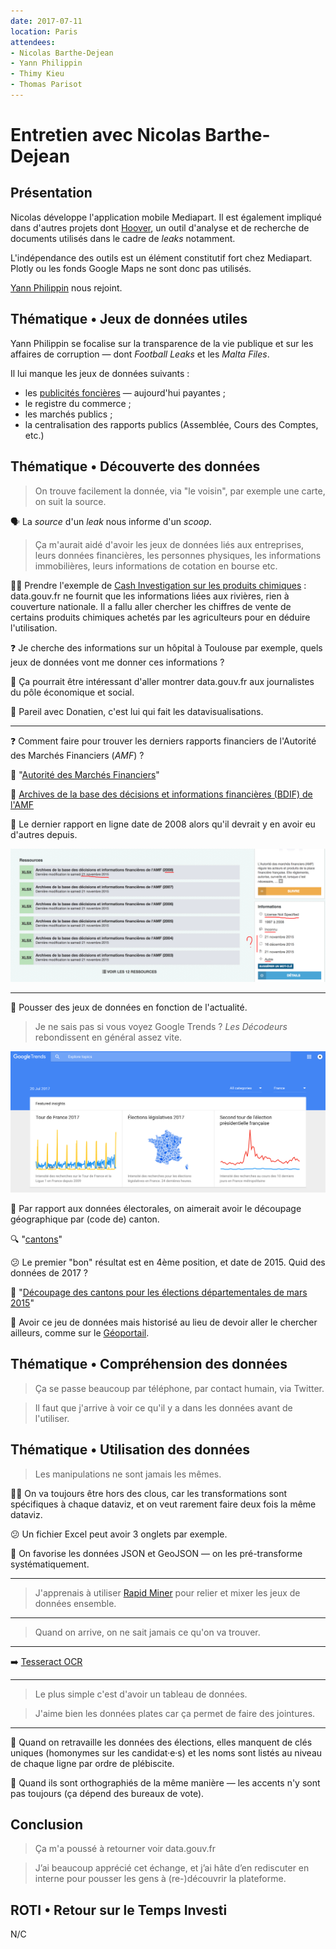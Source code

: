 ```yaml
---
date: 2017-07-11
location: Paris
attendees:
- Nicolas Barthe-Dejean
- Yann Philippin
- Thimy Kieu
- Thomas Parisot
---
```


# Entretien avec Nicolas Barthe-Dejean

## Présentation

Nicolas développe l'application mobile Mediapart. Il est également impliqué dans d'autres projets dont [Hoover](https://github.com/hoover), un outil d'analyse et de recherche de documents utilisés dans le cadre de _leaks_ notamment.

L'indépendance des outils est un élément constitutif fort chez Mediapart. Plotly ou les fonds Google Maps ne sont donc pas utilisés.

[Yann Philippin](https://www.mediapart.fr/biographie/yann-philippin) nous rejoint.

## Thématique • Jeux de données utiles

Yann Philippin se focalise sur la transparence de la vie publique et sur les affaires de corruption — dont _Football Leaks_ et les _Malta Files_.

Il lui manque les jeux de données suivants :

- les [publicités foncières](https://www.service-public.fr/particuliers/vosdroits/R47483) — aujourd'hui payantes ;
- le registre du commerce ;
- les marchés publics ;
- la centralisation des rapports publics (Assemblée, Cours des Comptes, etc.)

## Thématique • Découverte des données

> On trouve facilement la donnée, via "le voisin", par exemple une carte, on suit la source.

🗣 La _source_ d'un _leak_ nous informe d'un _scoop_.

> Ça m'aurait aidé d'avoir les jeux de données liés aux entreprises, leurs données financières, les personnes physiques, les informations immobilières, leurs informations de cotation en bourse etc.

🕵️‍♀️ Prendre l'exemple de [Cash Investigation sur les produits chimiques](http://www.francetvinfo.fr/replay-magazine/france-2/cash-investigation/cash-investigation-du-mardi-2-fevrier-2016_1286821.html) : data.gouv.fr ne fournit que les informations liées aux rivières, rien à couverture nationale. Il a fallu aller chercher les chiffres de vente de certains produits chimiques achetés par les agriculteurs pour en déduire l'utilisation.

❓ Je cherche des informations sur un hôpital à Toulouse par exemple, quels jeux de données vont me donner ces informations ?

💬 Ça pourrait être intéressant d'aller montrer data.gouv.fr aux journalistes du pôle économique et social.

💬 Pareil avec Donatien, c'est lui qui fait les datavisualisations.

---

❓ Comment faire pour trouver les derniers rapports financiers de l'Autorité des Marchés Financiers (_AMF_) ?

🔗 "[Autorité des Marchés Financiers](http://www.data.gouv.fr/fr/organizations/autorite-des-marches-financiers/)"

🔗 [Archives de la base des décisions et informations financières (BDIF) de l'AMF
](http://www.data.gouv.fr/fr/datasets/archives-de-la-base-des-decisions-et-informations-financieres-bdif-de-lamf-1/)

😤 Le dernier rapport en ligne date de 2008 alors qu'il devrait y en avoir eu d'autres depuis.

![](20170711-nicolas/amf-bdif.png)

---

💬 Pousser des jeux de données en fonction de l'actualité.

> Je ne sais pas si vous voyez Google Trends ? _Les Décodeurs_ rebondissent en général assez vite.

![](20170711-nicolas/google-trends.png)


💬 Par rapport aux données électorales, on aimerait avoir le découpage géographique par (code de) canton.

🔍 "[cantons](http://www.data.gouv.fr/fr/search/?q=cantons)"

😕 Le premier "bon" résultat est en 4ème position, et date de 2015. Quid des données de 2017 ?

🔗 "[Découpage des cantons pour les élections départementales de mars 2015](http://www.data.gouv.fr/fr/datasets/decoupage-des-cantons-pour-les-elections-departementales-de-mars-2015/)"

💬 Avoir ce jeu de données mais historisé au lieu de devoir aller le chercher ailleurs, comme sur le [Géoportail](https://www.geoportail.gouv.fr/).


## Thématique • Compréhension des données

> Ça se passe beaucoup par téléphone, par contact humain, via Twitter.

> Il faut que j'arrive à voir ce qu'il y a dans les données avant de l'utiliser.

## Thématique • Utilisation des données

> Les manipulations ne sont jamais les mêmes.

👩‍🔬 On va toujours être hors des clous, car les transformations sont spécifiques à chaque dataviz, et on veut rarement faire deux fois la même dataviz.

😕 Un fichier Excel peut avoir 3 onglets par exemple.

🙂 On favorise les données JSON et GeoJSON — on les pré-transforme systématiquement.

---

> J'apprenais à utiliser [Rapid Miner](https://rapidminer.com/) pour relier et mixer les jeux de données ensemble.

---

> Quand on arrive, on ne sait jamais ce qu'on va trouver.

---

➡️ [Tesseract OCR](https://github.com/tesseract-ocr)

---

> Le plus simple c'est d'avoir un tableau de données.

> J'aime bien les données plates car ça permet de faire des jointures.

---

😤 Quand on retravaille les données des élections, elles manquent de clés uniques (homonymes sur les candidat·e·s) et les noms sont listés au niveau de chaque ligne par ordre de plébiscite.

😤 Quand ils sont orthographiés de la même manière — les accents n'y sont pas toujours (ça dépend des bureaux de vote).

## Conclusion

> Ça m'a poussé à retourner voir data.gouv.fr

> J’ai beaucoup apprécié cet échange, et j’ai hâte d’en rediscuter en interne pour pousser les gens à (re-)découvrir la plateforme.

## ROTI • Retour sur le Temps Investi

N/C
